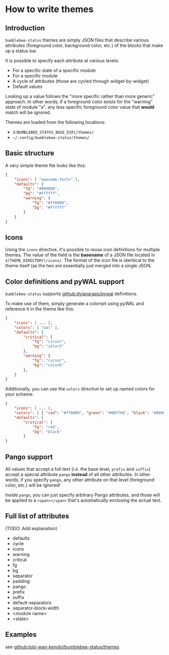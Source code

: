 # How to write themes

## Introduction
`bumblebee-status` themes are simply JSON files that describe various attributes (foreground color,
background color, etc.) of the blocks that make up a status bar.

It is possible to specify each attribute at various levels:
- For a specific state of a specific module
- For a specific module
- A cycle of attributes (those are cycled through widget-by-widget)
- Default values

Looking up a value follows the "more specific rather than more generic" approach. In other words,
if a foreground color exists for the "warning" state of module "a", any less specific foreground
color value that **would** match will be ignored.

Themes are loaded from the following locations:
- `$(BUMBLEBEE_STATUS_BASE_DIR)/themes/`
- `~/.config/bumblebee-status/themes/`

## Basic structure
A very simple theme file looks like this:
```json
{
	"icons": [ "awesome-fonts" ],
	"defaults": {
		"fg": "#000000",
		"bg": "#ffffff",
		"warning": {
			"fg": "#ff0000",
			"bg": "#ffffff"
		}
	}
}
```

## Icons
Using the `icons` directive, it's possible to reuse icon definitions for multiple themes.
The value of the field is the **basename** of a JSON file located in `$(THEME_DIRECTORY)/icons/`.
The format of the icon file is identical to the theme itself (as the two are essentially just
merged into a single JSON.

## Color definitions and pyWAL support
`bumblebee-status` supports [github:dylanaraps/pywal](https://github.com/dylanaraps/pywal) definitions.

To make use of them, simply generate a colorset using pyWAL and reference it in the theme like
this:

```json
{
	"icons": [ ... ],
	"colors": [ "wal" ],
	"defaults": {
		"critical": {
			"fg": "cursor",
			"bg": "color5"
		},
		"warning": {
			"fg": "cursor",
			"bg": "color6"
		},
	} 
}
```

Additionally, you can use the `colors` directive to set up named colors for your scheme:

```json
{
	"icons": [ ... ],
	"colors": [ { "red": "#ff0000", "green": "#00ff00", "black": "#000000" } ],
	"defaults": {
		"critical": {
			"fg": "red",
			"bg": "black"
		}
}
```

## Pango support
All values that accept a full text (i.e. the base level, `prefix` and `suffix`) accept a special
attribute `pango` **instead** of all other attributes. In other words, if you specify `pango`,
any other attribute on that level (foreground color, etc.) will be ignored!

Inside `pango`, you can just specify arbitrary Pango attributes, and those will be applied to a
`<span></span>` that's automatically enclosing the actual text.

## Full list of attributes

(TODO: Add explanation)

- defaults
- cycle
- icons
- warning
- critical
- fg
- bg
- separator
- padding
- pango
- prefix
- suffix
- default-separators
- separator-block-width
- &lt;module name&gt;
- &lt;state&gt;

## Examples

see [github:tobi-wan-kenobi/bumblebee-status/themes](https://github.com/tobi-wan-kenobi/bumblebee-status/tree/master/themes)
